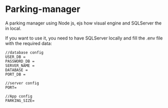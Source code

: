 # Parking-manager
A parking manager using Node js, ejs how visual engine and SQLServer the in local.

If you want to use it, you need to have SQLServer locally and fill the .env file with the required data:

``` 
//database config
USER_DB = 
PASSWORD_DB =
SERVER_NAME = 
DATABASE = 
PORT_DB =

//server config
PORT= 

//App config
PARKING_SIZE= 

```
